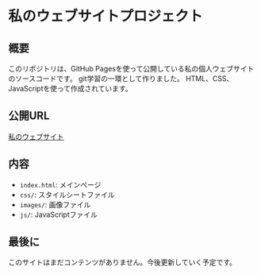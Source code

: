 # 私のウェブサイトプロジェクト

## 概要
このリポジトリは、GitHub Pagesを使って公開している私の個人ウェブサイトのソースコードです。
git学習の一環として作りました。
HTML、CSS、JavaScriptを使って作成されています。

## 公開URL
[私のウェブサイト](https://tomokoniwa.github.io/mywebsite/)

## 内容
* `index.html`: メインページ
* `css/`: スタイルシートファイル
* `images/`: 画像ファイル
* `js/`: JavaScriptファイル

## 最後に
このサイトはまだコンテンツがありません。今後更新していく予定です。
